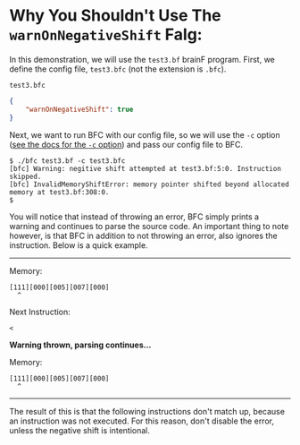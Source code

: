 # Why You Shouldn't Use The `warnOnNegativeShift` Falg:

In this demonstration, we will use the `test3.bf` brainF program. First, we define the config file, `test3.bfc` (not the extension is `.bfc`).

`test3.bfc`
```json
{
	"warnOnNegativeShift": true
}
```

Next, we want to run BFC with our config file, so we will use the `-c` option ([see the docs for the `-c` option](</BFC/options>)) and pass our config file to BFC.

```
$ ./bfc test3.bf -c test3.bfc
[bfc] Warning: negitive shift attempted at test3.bf:5:0. Instruction skipped.
[bfc] InvalidMemoryShiftError: memory pointer shifted beyond allocated memory at test3.bf:308:0.
$ 
```

You will notice that instead of throwing an error, BFC simply prints a warning and continues to parse the source code. An important thing to note however, is that BFC in addition to not throwing an error, also ignores the instruction. Below is a quick example.

---

Memory:

```
[111][000][005][007][000]
  ^  
```

Next Instruction:

`<`

**Warning thrown, parsing continues...**

Memory:

```
[111][000][005][007][000]
  ^  
```

---

The result of this is that the following instructions don't match up, because an instruction was not executed. For this reason, don't disable the error, unless the negative shift is intentional.